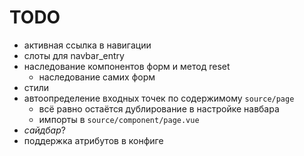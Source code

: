 # TODO

- активная ссылка в навигации
- слоты для navbar_entry
- наследование компонентов форм и метод reset
    - наследование самих форм
- стили
- автоопределение входных точек по содержимому `source/page`
    - всё равно остаётся дублирование в настройке навбара
    - импорты в `source/component/page.vue`
- *сайдбар*?
- поддержка атрибутов в конфиге
